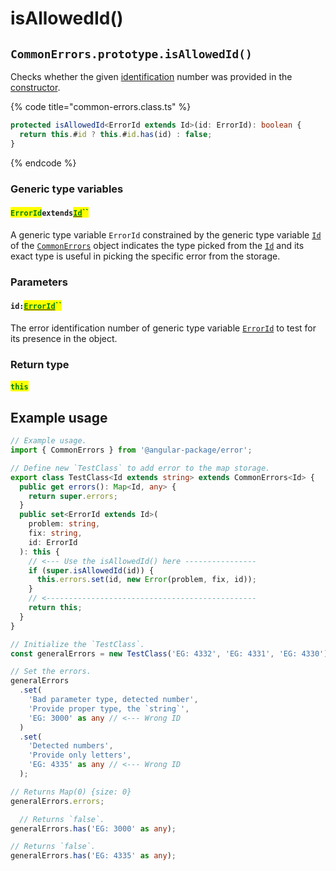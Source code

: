 # isAllowedId()

## `CommonErrors.prototype.isAllowedId()`

Checks whether the given [identification](../../getting-started/basic-concepts.md#unique-identification) number was provided in the [constructor](../constructor.md).

{% code title="common-errors.class.ts" %}
```typescript
protected isAllowedId<ErrorId extends Id>(id: ErrorId): boolean {
  return this.#id ? this.#id.has(id) : false;
}
```
{% endcode %}

### Generic type variables

#### <mark style="color:green;">`ErrorId`</mark>`extends`[<mark style="color:green;">`Id`</mark>](../generic-type-variables.md#wrap-opening)<mark style="color:green;">``</mark>

A generic type variable `ErrorId` constrained by the generic type variable [`Id`](../generic-type-variables.md#wrap-opening) of the [`CommonErrors`](broken-reference) object indicates the type picked from the [`Id`](../generic-type-variables.md#wrap-opening) and its exact type is useful in picking the specific error from the storage.

### Parameters

#### `id:`[<mark style="color:green;">`ErrorId`</mark>](isallowedid.md#erroridextendsid)<mark style="color:green;">``</mark>

The error identification number of generic type variable [`ErrorId`](isallowedid.md#erroridextendsid) to test for its presence in the object.

### Return type

#### <mark style="color:green;">`this`</mark>

## Example usage

```typescript
// Example usage.
import { CommonErrors } from '@angular-package/error';

// Define new `TestClass` to add error to the map storage.
export class TestClass<Id extends string> extends CommonErrors<Id> {
  public get errors(): Map<Id, any> {
    return super.errors;
  }
  public set<ErrorId extends Id>(
    problem: string,
    fix: string,
    id: ErrorId
  ): this {
    // <--- Use the isAllowedId() here ----------------
    if (super.isAllowedId(id)) {
      this.errors.set(id, new Error(problem, fix, id));
    }
    // <-----------------------------------------------
    return this;
  }
}

// Initialize the `TestClass`.
const generalErrors = new TestClass('EG: 4332', 'EG: 4331', 'EG: 4330');

// Set the errors.
generalErrors
  .set(
    'Bad parameter type, detected number',
    'Provide proper type, the `string`',
    'EG: 3000' as any // <--- Wrong ID
  )
  .set(
    'Detected numbers',
    'Provide only letters',
    'EG: 4335' as any // <--- Wrong ID
  );

// Returns Map(0) {size: 0}
generalErrors.errors;

  // Returns `false`.
generalErrors.has('EG: 3000' as any);

// Returns `false`.
generalErrors.has('EG: 4335' as any);
```
